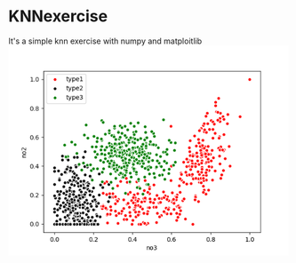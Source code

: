 # KNNexercise
It's a simple knn exercise with numpy and matploitlib
![image](http://github.com/pineisme/KNNexercise/raw/master//Figure_1.png)
